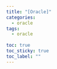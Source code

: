 ```yaml
---
title: "[Oracle]"
categories:
  - oracle
tags:
  - oracle
  
toc: true
toc_sticky: true
toc_label: ""
---
```



